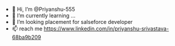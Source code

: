 - 👋 Hi, I’m @Priyanshu-555
- 🌱 I’m currently learning ...
- 💞️ I’m looking placement for salseforce developer
- 📫 reach me https://www.linkedin.com/in/priyanshu-srivastava-68ba9b209

<!---
Priyanshu-555/Priyanshu-555 is a ✨ special ✨ repository because its `README.md` (this file) appears on your GitHub profile.
You can click the Preview link to take a look at your changes.
--->
